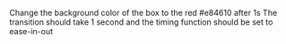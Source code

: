 Change the background color of the box to the red #e84610 after 1s
The transition should take 1 second and the timing function should be set to ease-in-out